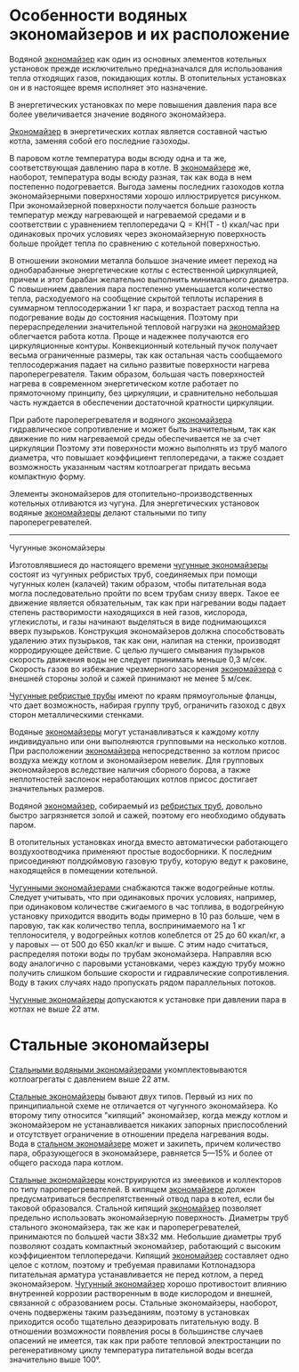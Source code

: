 # Особенности водяных экономайзеров и их расположение

Водяной [экономайзер](http://www.teplokomplekt.com/ekonomaizer.shtml) как один
из основных элементов котельных установок прежде исключительно предназначался
для использования тепла отходящих газов, покидающих котлы. В отопительных
установках он и в настоящее время исполняет это назначение.

В энергетических установках по мере повышения давления пара все более
увеличивается значение водяного экономайзера.

[Экономайзер](http://www.teplokomplekt.com/ekonomaizer.shtml) в энергетических
котлах является составной частью котла, заменяя собой его последние газоходы.

В паровом котле температура воды всюду одна и та же, соответствующая давлению
пара в котле. В [экономайзере](http://www.teplokomplekt.com/ekonomaizer.shtml)
же, наоборот, температура воды всюду разная, так как вода в нем постепенно
подогревается. Выгода замены последних газоходов котла экономайзерными
поверхностями хорошо иллюстрируется рисунком. При экономайзерной поверхности
получается больше разность температур между нагревающей и нагреваемой средами
и в соответствии с уравнением теплопередачи Q = KH(T - t) ккал/час при
одинаковых прочих условиях через экономайзерную поверхность больше пройдет
тепла по сравнению с котельной поверхностью.

В отношении экономии металла большое значение имеет переход на однобарабанные
энергетические котлы с естественной циркуляцией, причем и этот барабан
желательно выполнить минимального диаметра. С повышением давления пара
постепенно уменьшается количество тепла, расходуемого на сообщение скрытой
теплоты испарения в суммарном теплосодержании 1 кг пара, и возрастает расход
тепла на подогревание воды до состояния насыщения. Поэтому при
перераспределении значительной тепловой нагрузки на
[экономайзер](http://www.teplokomplekt.com/ekonomaizer.shtml) облегчается
работа котла. Проще и надежнее получаются его циркуляционные контуры.
Конвекционный котельный пучок получает весьма ограниченные размеры, так как
остальная часть сообщаемого теплосодержания падает на сильно развитые
поверхности нагрева пароперегревателя. Таким образом, большая часть
поверхностей нагрева в современном энергетическом котле работает по
прямоточному принципу, без циркуляции, и сравнительно небольшая часть
нуждается в обеспечении достаточной кратности циркуляции.

При работе пароперегревателя и водяного
[экономайзера](http://www.teplokomplekt.com/ekonomaizer.shtml) гидравлическое
сопротивление и может быть значительным, так как движение по ним нагреваемой
среды обеспечивается не за счет циркуляции Поэтому эти поверхности можно
выполнять из труб малого диаметра, что повышает коэффициент теплопередачи, а
также создает возможность указанным частям котлоагрегат придать весьма
компактную форму.

Элементы экономайзеров для отопительно-производственных котельных отливаются
из чугуна. Для энергетических установок водяные
[экономайзеры](http://www.teplokomplekt.com/ekonomaizer.shtml) делают
стальными по типу пароперегревателей.

  
****

Чугунные экономайзеры

Изготовлявшиеся до настоящего времени [чугунные
экономайзеры](http://www.teplokomplekt.com/ekonomaizer.shtml#eko2) состоят из
чугунных ребристых труб, соединяемых при помощи чугунных колен (калачей) таким
образом, чтобы питательная вода могла последовательно пройти по всем трубам
снизу вверх. Такое ее движение является обязательным, так как при нагревании
воды падает степень растворимости находящихся в ней газов, кислорода,
углекислоты, и газы начинают выделяться в виде поднимающихся вверх пузырьков.
Конструкция экономайзеров должна способствовать удалению этих пузырьков, так
как они, налипая на стенки, производят корродирующее действие. С целью лучшего
смывания пузырьков скорость движения воды не следует принимать меньше 0,3
м/сек. Скорость газов во избежание чрезмерного засорения
[экономайзера](http://www.teplokomplekt.com/ekonomaizer.shtml) с внешней
стороны золой и сажей принимают не менее 5 м/сек.

[Чугунные ребристые
трубы](http://www.teplokomplekt.com/ekonomaizer.shtml#truba) имеют по краям
прямоугольные фланцы, что дает возможность, набирая группу труб, ограничить
газоход с двух сторон металлическими стенками.

Водяные [экономайзеры](http://www.teplokomplekt.com/ekonomaizer.shtml) могут
устанавливаться к каждому котлу индивидуально или они выполняются групповыми
на несколько котлов. При расположении
[экономайзера](http://www.teplokomplekt.com/ekonomaizer.shtml) непосредственно
за котлом присос воздуха между котлом и экономайзером невелик. Для групповых
экономайзеров вследствие наличия сборного борова, а также неплотностей
заслонок неработающих котлов присос достигает значительных размеров.

Водяной [экономайзер](http://www.teplokomplekt.com/ekonomaizer.shtml),
собираемый из [ребристых
труб](http://www.teplokomplekt.com/ekonomaizer.shtml#truba), довольно быстро
загрязняется золой и сажей, поэтому его необходимо обдувать паром.

В отопительных установках иногда вместо автоматически работающего
воздухоотводчика применяют простые водосборники. К последним присоединяют
полдюймовую газовую трубу, которую ведут к раковине, находящейся в помещении
котельной.

[Чугунными
экономайзерами](http://www.teplokomplekt.com/ekonomaizer.shtml#eko2)
снабжаются также водогрейные котлы. Следует учитывать, что при одинаковых
прочих условиях, например, при одинаковом количестве сжигаемого в час топлива,
в водогрейную установку приходится вводить воды примерно в 10 раз больше, чем
в паровую, так как количество тепла, воспринимаемого на 1 кг теплоносителя, у
водогрейных котлов колеблется от 25 до 60 ккал/кг, а у паровых — от 500 до 650
ккал/кг и выше. С этим надо считаться, распределяя потоки воды по трубам
экономайзера. Направляя всю воду аналогично с паровыми установками, через
каждую трубу можно получить слишком большие скорости и гидравлические
сопротивления. Воду в таких случаях надо пропускать рядом параллельных
потоков.

[Чугунные экономайзеры](http://www.teplokomplekt.com/ekonomaizer.shtml#eko2)
допускаются к установке при давлении пара в котлах не выше 22 атм.

# Стальные экономайзеры

[Стальными водяными
экономайзерами](http://www.teplokomplekt.com/ekonomaizer.shtml#eko1)
укомплектовываются котлоагрегаты с давлением выше 22 атм.

[Стальные экономайзеры](http://www.teplokomplekt.com/ekonomaizer.shtml#eko1)
бывают двух типов. Первый из них по принципиальной схеме не отличается от
чугунного экономайзера. Ко второму типу относится "кипящий" экономайзер, когда
между котлом и экономайзером не устанавливается никаких запорных
приспособлений и отсутствует ограничение в отношении предела нагревания воды.
Вода в [стальном
экономайзере](http://www.teplokomplekt.com/ekonomaizer.shtml#eko1) может и
закипеть, причем количество пара, образующегося в экономайзере, равняется
5—15% и более от общего расхода пара котлом.

[Стальные экономайзеры](http://www.teplokomplekt.com/ekonomaizer.shtml#eko1)
конструируются из змеевиков и коллекторов по типу пароперегревателей. В
кипящем [экономайзере](http://www.teplokomplekt.com/ekonomaizer.shtml) должен
предусматриваться беспрепятственный отвод пара в котел, если бы таковой
образовался. Стальной кипящий
[экономайзер](http://www.teplokomplekt.com/ekonomaizer.shtml) позволяет
предельно использовать экономайзерную поверхность. Диаметры труб стального
экономайзера, так же как и пароперегревателей, принимаются по большей части
38х32 мм. Небольшие диаметры труб позволяют создать компактный экономайзер,
работающий с высоким коэффициентом теплопередачи. Кипящий
[экономайзер](http://www.teplokomplekt.com/ekonomaizer.shtml) составляет одно
целое с котлом, поэтому и требуемая правилами Котлонадзора питательная
арматура устанавливается не перед котлом, а перед экономайзером. [Чугунный
экономайзер](http://www.teplokomplekt.com/ekonomaizer.shtml#eko2) хорошо
противостоит влиянию внутренней коррозии растворенным в воде кислородом и
внешней, связанной с образованием росы. Стальные экономайзеры, наоборот, очень
подвержены таким разъеданиям, поэтому в установках приходится особо тщательно
деаэрировать питательную воду. В отношении возможности появления росы в
большинстве случаев опасений не имеется, так как при работе тепловой
электростанции по регенеративному циклу температура питательной воды всегда
значительно выше 100°.

